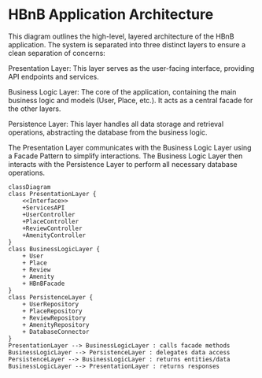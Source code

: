 # HBnB Application Architecture

This diagram outlines the high-level, layered architecture of the HBnB application. The system is separated into three distinct layers to ensure a clean separation of concerns:

Presentation Layer: This layer serves as the user-facing interface, providing API endpoints and services.

Business Logic Layer: The core of the application, containing the main business logic and models (User, Place, etc.). It acts as a central facade for the other layers.

Persistence Layer: This layer handles all data storage and retrieval operations, abstracting the database from the business logic.

The Presentation Layer communicates with the Business Logic Layer using a Facade Pattern to simplify interactions. The Business Logic Layer then interacts with the Persistence Layer to perform all necessary database operations.


```mermaid
classDiagram
class PresentationLayer {
    <<Interface>>
    +ServicesAPI
    +UserController
    +PlaceController
    +ReviewController
    +AmenityController
}
class BusinessLogicLayer {
    + User
    + Place
    + Review
    + Amenity
    + HBnBFacade
}
class PersistenceLayer {
    + UserRepository
    + PlaceRepository
    + ReviewRepository
    + AmenityRepository
    + DatabaseConnector
}
PresentationLayer --> BusinessLogicLayer : calls facade methods
BusinessLogicLayer --> PersistenceLayer : delegates data access
PersistenceLayer --> BusinessLogicLayer : returns entities/data
BusinessLogicLayer --> PresentationLayer : returns responses
```
